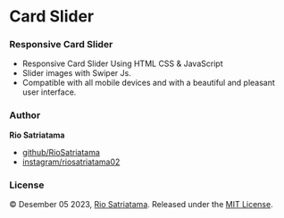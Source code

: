 # Card Slider
### Responsive Card Slider

- Responsive Card Slider Using HTML CSS & JavaScript
- Slider images with Swiper Js.
- Compatible with all mobile devices and with a beautiful and pleasant user interface.

### Author

**Rio Satriatama**

* [github/RioSatriatama](https://github.com/RioSatriatama)
* [instagram/riosatriatama02](https://www.instagram.com/riosatriatama02)

### License

© Desember 05 2023, [Rio Satriatama](https://github.com/RioSatriatama).
Released under the [MIT License](LICENSE).

